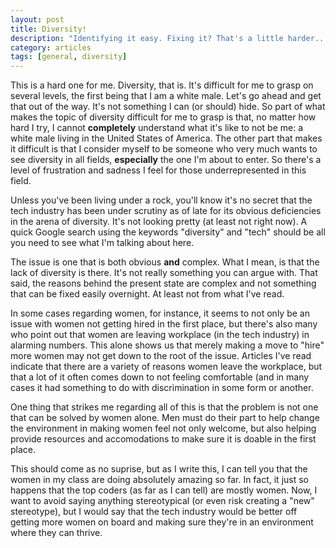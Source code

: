 ```yaml
---
layout: post
title: Diversity!
description: "Identifying it easy. Fixing it? That's a little harder..."
category: articles
tags: [general, diversity]
---
```


This is a hard one for me. Diversity, that is. It's difficult for me to grasp on several levels, the first being that I am a white male. Let's go ahead and get that out of the way. It's not something I can (or should) hide. So part of what makes the topic of diversity difficult for me to grasp is that, no matter how hard I try, I cannot **completely** understand what it's like to not be me: a white male living in the United States of America. The other part that makes it difficult is that I consider myself to be someone who very much wants to see diversity in all fields, **especially** the one I'm about to enter. So there's a level of frustration and sadness I feel for those underrepresented in this field.

Unless you've been living under a rock, you'll know it's no secret that the tech industry has been under scrutiny as of late for its obvious deficiencies in the arena of diversity. It's not looking pretty (at least not right now). A quick Google search using the keywords "diversity" and "tech" should be all you need to see what I'm talking about here.

The issue is one that is both obvious **and** complex. What I mean, is that the lack of diversity is there. It's not really something you can argue with. That said, the reasons behind the present state are complex and not something that can be fixed easily overnight. At least not from what I've read.

In some cases regarding women, for instance, it seems to not only be an issue with women not getting hired in the first place, but there's also many who point out that women are leaving workplace (in the tech industry) in alarming numbers. This alone shows us that merely making a move to "hire" more women may not get down to the root of the issue. Articles I've read indicate that there are a variety of reasons women leave the workplace, but that a lot of it often comes down to not feeling comfortable (and in many cases it had something to do with discrimination in some form or another. 

One thing that strikes me regarding all of this is that the problem is not one that can be solved by women alone. Men must do their part to help change the environment in making women feel not only welcome, but also helping provide resources and accomodations to make sure it is doable in the first place.

This should come as no suprise, but as I write this, I can tell you that the women in my class are doing absolutely amazing so far. In fact, it just so happens that the top coders (as far as I can tell) are mostly women. Now, I want to avoid saying anything stereotypical (or even risk creating a "new" stereotype), but I would say that the tech industry would be better off getting more women on board and making sure they're in an environment where they can thrive. 


